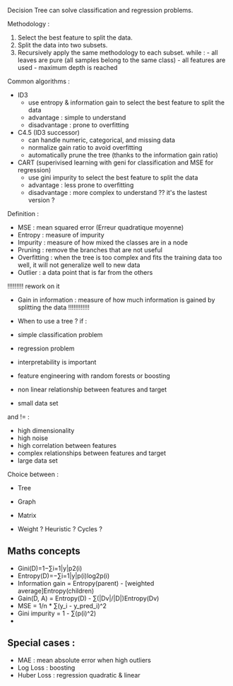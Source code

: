 
Decision Tree can solve classification and regression problems.

Methodology : 
1. Select the best feature to split the data.
2. Split the data into two subsets.
3. Recursively apply the same methodology to each subset.
    while :
        - all leaves are pure (all samples belong to the same class)
        - all features are used
        - maximum depth is reached 

Common algorithms : 
- ID3
    - use entropy & information gain to select the best feature to split the data
    - advantage : simple to understand
    - disadvantage : prone to overfitting
- C4.5 (ID3 successor)
    - can handle numeric, categorical, and missing data
    - normalize gain ratio to avoid overfitting
    - automatically prune the tree (thanks to the information gain ratio)
- CART (superivised learning with geni for classification and MSE for regression)
    - use gini impurity to select the best feature to split the data
    - advantage : less prone to overfitting
    - disadvantage : more complex to understand
?? it's the lastest version ?

Definition : 
- MSE : mean squared error (Erreur quadratique moyenne)
- Entropy : measure of impurity
- Impurity : measure of how mixed the classes are in a node
- Pruning : remove the branches that are not useful
- Overfitting : when the tree is too complex and fits the training data too well, it will not generalize well to new data
- Outlier : a data point that is far from the others

!!!!!!!!! rework on it 
- Gain in information : measure of how much information is gained by splitting the data 
!!!!!!!!!!!!

- When to use a tree ? 
if :
- simple classification problem
- regression problem
- interpretability is important
- feature engineering with random forests or boosting
- non linear relationship between features and target
- small data set

and != :
- high dimensionality
- high noise
- high correlation between features
- complex relationships between features and target
- large data set



Choice between : 
- Tree
- Graph
- Matrix

- Weight ? Heuristic ? Cycles ? 



## Maths concepts 
- Gini(D)=1−∑i=1|y|p2(i)
- Entropy(D)=−∑i=1|y|p(i)log2p(i)
- Information gain = Entropy(parent) - [weighted average]Entropy(children)
- Gain(D, A) = Entropy(D) - ∑(|Dv|/|D|)Entropy(Dv)
- MSE = 1/n * ∑(y_i - y_pred_i)^2
- Gini impurity = 1 - ∑(p(i)^2)
- 


## Special cases :
- MAE : mean absolute error when high outliers
- Log Loss : boosting
- Huber Loss : regression quadratic & linear


